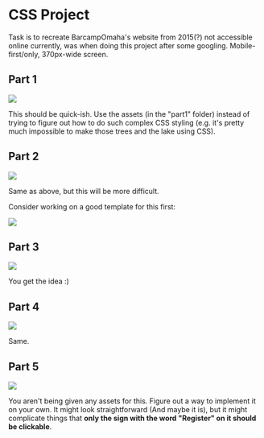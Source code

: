 # CSS Project
Task is to recreate BarcampOmaha's website from 2015(?) not accessible online currently, was when doing this project after some googling.
Mobile-first/only, 370px-wide screen.

## Part 1

![](http://cl.ly/bool/1.png)

This should be quick-ish. Use the assets (in the "part1" folder) instead of trying to figure out how to do such complex CSS styling (e.g. it's pretty much impossible to make those trees and the lake using CSS).

## Part 2

![](http://cl.ly/bott/2.png)

Same as above, but this will be more difficult.

Consider working on a good template for this first:

![](http://cl.ly/bpRq/2_piece.png)

## Part 3

![](http://cl.ly/bpOh/3.png)

You get the idea :)

## Part 4

![](http://cl.ly/bpVS/4.png)

Same.

## Part 5

![](http://cl.ly/borR/5.png)

You aren't being given any assets for this. Figure out a way to implement it on your own. It might look straightforward (And maybe it is), but it might complicate things that **only the sign with the word "Register" on it should be clickable**.
